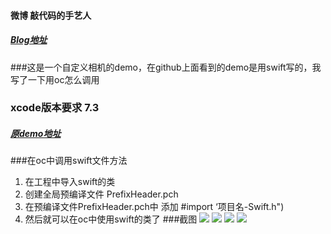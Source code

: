 #### 微博 敲代码的手艺人
##### [Blog地址](http://www.cnblogs.com/sunkaifeng/)
###这是一个自定义相机的demo，在github上面看到的demo是用swift写的，我写了一下用oc怎么调用
### xcode版本要求 7.3
##### [原demo地址](https://github.com/AlexLittlejohn/ALCameraViewController)
###在oc中调用swift文件方法
   1. 在工程中导入swift的类
   2. 创建全局预编译文件 PrefixHeader.pch
   3. 在预编译文件PrefixHeader.pch中 添加 #import ‘项目名-Swift.h")
   4. 然后就可以在oc中使用swift的类了
###截图
 ![](https://github.com/wubianxiaoxian/SkfSwiftCammer/blob/master/Kgif.gif)
 ![](http://i2.piimg.com/b25809caa8f2ed37.png)
 ![](http://i2.piimg.com/c039b48e0c753202.png)
 ![](http://i2.piimg.com/9556decd6c16d797.png)
